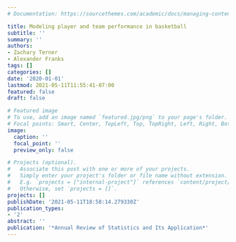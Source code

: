 ```yaml
---
# Documentation: https://sourcethemes.com/academic/docs/managing-content/

title: Modeling player and team performance in basketball
subtitle: ''
summary: ''
authors:
- Zachary Terner
- Alexander Franks
tags: []
categories: []
date: '2020-01-01'
lastmod: 2021-05-11T11:55:41-07:00
featured: false
draft: false

# Featured image
# To use, add an image named `featured.jpg/png` to your page's folder.
# Focal points: Smart, Center, TopLeft, Top, TopRight, Left, Right, BottomLeft, Bottom, BottomRight.
image:
  caption: ''
  focal_point: ''
  preview_only: false

# Projects (optional).
#   Associate this post with one or more of your projects.
#   Simply enter your project's folder or file name without extension.
#   E.g. `projects = ["internal-project"]` references `content/project/deep-learning/index.md`.
#   Otherwise, set `projects = []`.
projects: []
publishDate: '2021-05-11T18:58:14.279330Z'
publication_types:
- '2'
abstract: ''
publication: '*Annual Review of Statistics and Its Application*'
---
```

